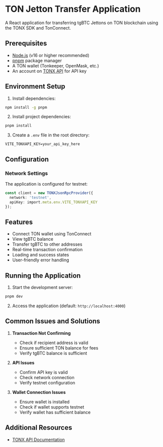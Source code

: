 # TON Jetton Transfer Application

A React application for transferring tgBTC Jettons on TON blockchain using the TONX SDK and TonConnect.

## Prerequisites

- [Node.js](https://nodejs.org/) (v16 or higher recommended)
- [pnpm](https://pnpm.io/) package manager
- A TON wallet (Tonkeeper, OpenMask, etc.)
- An account on [TONX API](https://dashboard.tonxapi.com) for API key

## Environment Setup

1. Install dependencies:
```bash
npm install -g pnpm
```
2. Install project dependencies:
```bash
pnpm install
```

3. Create a `.env` file in the root directory:
```env
VITE_TONXAPI_KEY=your_api_key_here
```

## Configuration

### Network Settings
The application is configured for testnet:
```typescript
const client = new TONXJsonRpcProvider({
  network: 'testnet',
  apiKey: import.meta.env.VITE_TONXAPI_KEY
});
```

## Features

- Connect TON wallet using TonConnect
- View tgBTC balance
- Transfer tgBTC to other addresses
- Real-time transaction confirmation
- Loading and success states
- User-friendly error handling

## Running the Application

1. Start the development server:
```bash
pnpm dev
```

2. Access the application (default: `http://localhost:4000`)

## Common Issues and Solutions

1. **Transaction Not Confirming**
   - Check if recipient address is valid
   - Ensure sufficient TON balance for fees
   - Verify tgBTC balance is sufficient

2. **API Issues**
   - Confirm API key is valid
   - Check network connection
   - Verify testnet configuration

3. **Wallet Connection Issues**
   - Ensure wallet is installed
   - Check if wallet supports testnet
   - Verify wallet has sufficient balance

## Additional Resources

- [TONX API Documentation](https://docs.tonxapi.com)
